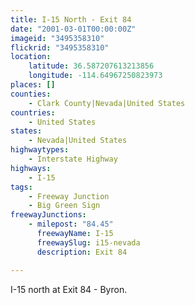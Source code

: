 ```yaml
---
title: I-15 North - Exit 84
date: "2001-03-01T00:00:00Z"
imageid: "3495358310"
flickrid: "3495358310"
location:
    latitude: 36.587207613213856
    longitude: -114.64967250823973
places: []
counties:
    - Clark County|Nevada|United States
countries:
    - United States
states:
    - Nevada|United States
highwaytypes:
    - Interstate Highway
highways:
    - I-15
tags:
    - Freeway Junction
    - Big Green Sign
freewayJunctions:
    - milepost: "84.45"
      freewayName: I-15
      freewaySlug: i15-nevada
      description: Exit 84

---
```

I-15 north at Exit 84 - Byron.